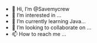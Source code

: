 - 👋 Hi, I’m @Savemycrew
- 👀 I’m interested in ...
- 🌱 I’m currently learning Java...
- 💞️ I’m looking to collaborate on ...
- 📫 How to reach me ...

<!---
Savemycrew/Savemycrew is a ✨ special ✨ repository because its `README.md` (this file) appears on your GitHub profile.
You can click the Preview link to take a look at your changes.
--->
